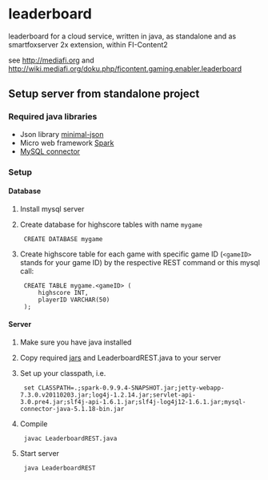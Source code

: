 leaderboard
===========

leaderboard for a cloud service, written in java, as standalone and as smartfoxserver 2x extension, within FI-Content2

see http://mediafi.org
and http://wiki.mediafi.org/doku.php/ficontent.gaming.enabler.leaderboard


## Setup server from standalone project

### Required java libraries <a name="javalibs"></a>
- Json library [minimal-json](https://github.com/ralfstx/minimal-json)
- Micro web framework [Spark](http://www.sparkjava.com)
- [MySQL connector](http://dev.mysql.com/downloads/connector/j/)

### Setup

#### Database

1. Install mysql server

2. Create database for highscore tables with name `mygame`

        CREATE DATABASE mygame

3. Create highscore table for each game with specific game ID (`<gameID>` stands for your game ID) by the respective REST command or this mysql call:
		
        CREATE TABLE mygame.<gameID> (
            highscore INT,
            playerID VARCHAR(50)
        );
	
#### Server

1. Make sure you have java installed

2. Copy required [jars](#javalibs) and LeaderboardREST.java to your server

3. Set up your classpath, i.e. 

        set CLASSPATH=.;spark-0.9.9.4-SNAPSHOT.jar;jetty-webapp-7.3.0.v20110203.jar;log4j-1.2.14.jar;servlet-api-3.0.pre4.jar;slf4j-api-1.6.1.jar;slf4j-log4j12-1.6.1.jar;mysql-connector-java-5.1.18-bin.jar
	
4. Compile

        javac LeaderboardREST.java
	
5. Start server

        java LeaderboardREST
